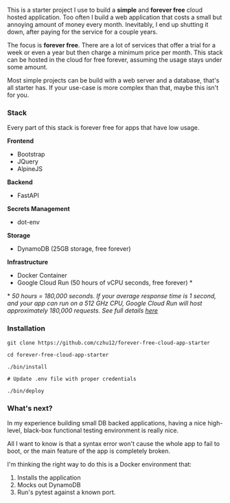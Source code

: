 This is a starter project I use to build a **simple** and **forever free** cloud hosted application. Too often I build a web application that costs a small but annoying amount of money every month. Inevitably, I end up shutting it down, after paying for the service for a couple years.

The focus is **forever free**. There are a lot of services that offer a trial for a week or even a year but then charge a minimum price per month. This stack can be hosted in the cloud for free forever, assuming the usage stays under some amount.

Most simple projects can be build with a web server and a database, that's all starter has. If your use-case is more complex than that, maybe this isn't for you.

### Stack
Every part of this stack is forever free for apps that have low usage.

**Frontend**
* Bootstrap
* JQuery
* AlpineJS

**Backend**
* FastAPI

**Secrets Management**
* dot-env

**Storage**
* DynamoDB (25GB storage, free forever)

**Infrastructure**
* Docker Container
* Google Cloud Run (50 hours of vCPU seconds, free forever) *

\* *50 hours = 180,000 seconds. If your average response time is 1 second, and your app can run on a 512 GHz CPU, Google Cloud Run will host approximately 180,000 requests. See full details [here](https://cloud.google.com/run/pricing)*

### Installation
```
git clone https://github.com/czhu12/forever-free-cloud-app-starter

cd forever-free-cloud-app-starter

./bin/install

# Update .env file with proper credentials

./bin/deploy
```

### What's next?
In my experience building small DB backed applications, having a nice high-level, black-box functional testing environment is really nice.

All I want to know is that a syntax error won't cause the whole app to fail to boot, or the main feature of the app is completely broken.

I'm thinking the right way to do this is a Docker environment that:

1. Installs the application
2. Mocks out DynamoDB
3. Run's pytest against a known port.
